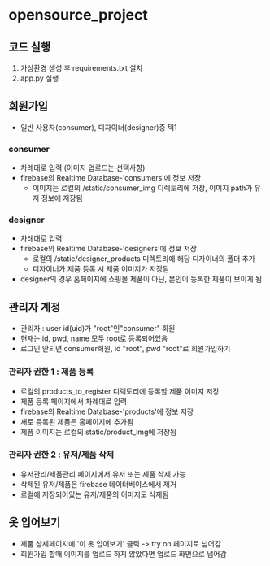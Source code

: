 # opensource_project

## 코드 실행
1. 가상환경 생성 후 requirements.txt 설치
2. app.py 실행


## 회원가입
- 일반 사용자(consumer), 디자이너(designer)중 택1
### consumer
- 차례대로 입력 (이미지 업로드는 선택사항)
- firebase의 Realtime Database-'consumers'에 정보 저장
	-  이미지는 로컬의 /static/consumer_img 디렉토리에 저장, 이미지 path가 유저 정보에 저장됨 

### designer
- 차례대로 입력
- firebase의 Realtime Database-'designers'에 정보 저장
	- 로컬의 /static/designer_products 디렉토리에 해당 디자이너의 폴더 추가
	- 디자이너가 제품 등록 시 제품 이미지가 저장됨
- designer의 경우 홈페이지에 쇼핑몰 제품이 아닌, 본인이 등록한 제품이 보이게 됨
 


## 관리자 계정
- 관리자 : user id(uid)가 "root"인"consumer" 회원
- 현재는 id, pwd, name 모두 root로 등록되어있음 
- 로그인 안되면 consumer회원, id "root", pwd "root"로 회원가입하기

### 관리자 권한 1 : 제품 등록
- 로컬의 products_to_register 디렉토리에 등록할 제품 이미지 저장
- 제품 등록 페이지에서 차례대로 입력 
- firebase의 Realtime Database-'products'에 정보 저장
- 새로 등록된 제품은 홈페이지에 추가됨
- 제품 이미지는 로컬의 static/product_img에 저장됨 

### 관리자 권한 2 : 유저/제품 삭제
- 유저관리/제품관리 페이지에서 유저 또는 제품 삭제 가능
- 삭제된 유저/제품은 firebase 데이터베이스에서 제거
- 로컬에 저장되어있는 유저/제품의 이미지도 삭제됨

## 옷 입어보기
- 제품 상세페이지에 '이 옷 입어보기' 클릭 -> try on 페이지로 넘어감
- 회원가입 할때 이미지를 업로드 하지 않았다면 업로드 화면으로 넘어감
 
